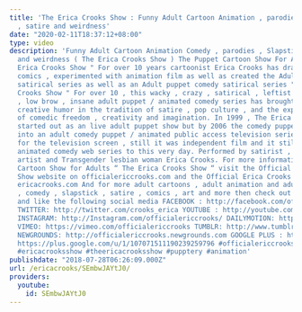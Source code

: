 ```yaml
---
title: 'The Erica Crooks Show : Funny Adult Cartoon Animation , parodies , Slapstick
  , satire and weirdness'
date: "2020-02-11T18:37:12+08:00"
type: video
description: 'Funny Adult Cartoon Animation Comedy , parodies , Slapstick , satire
  and weirdness ( The Erica Crooks Show ) The Puppet Cartoon Show For Adults " The
  Erica Crooks Show " For over 10 years cartoonist Erica Crooks has drawn satirical
  comics , experimented with animation film as well as created the Adult Cartoon Comedy
  satirical series as well as an Adult puppet comedy satirical series " The Erica
  Crooks Show " For over 10 , this wacky , crazy , satirical , leftist , high brow
  , low brow , insane adult puppet / animated comedy series has brought about new
  creative humor in the tradition of satire , pop culture , and the experimentation
  of comedic freedom , creativity and imagination. In 1999 , The Erica Crooks Show
  started out as an live adult puppet show but by 2006 the comedy puppet show grew
  into an adult comedy puppet / animated public access television series too ambitious
  for the television screen , still it was independent film and it still is as an
  animated comedy web series to this very day. Performed by satirist , multi-talented
  artist and Transgender lesbian woman Erica Crooks. For more information on The Puppet
  Cartoon Show for Adults “ The Erica Crooks Show “ visit the Official Erica Crooks
  Show website on officialericcrooks.com and the Official Erica Crooks website on
  ericacrooks.com And for more adult cartoons , adult animation and adult puppetry
  , comedy , slapstick , satire , comics , art and more then check out , subscribe
  and like the following social media FACEBOOK : http://facebook.com/officialericcrooks
  TWITTER: http://twitter.com/crooks_erica YOUTUBE : http://youtube.com/user/officialericcrooks
  INSTAGRAM: http://Instagram.com/officialericcrooks/ DAILYMOTION: http://www.dailymotion.com/user/officialericcrooks/1
  VIMEO: https://vimeo.com/officialericcrooks TUMBLR: http://www.tumblr.com/follow/officialericcrooks
  NEWGROUNDS: http://officialericcrooks.newgrounds.com GOOGLE PLUS : https://plus.google.com/+Officialericcrooks
  https://plus.google.com/u/1/107071511190239259796 #officialericcrooks #ericacrooks
  #ericacrooksshow #theericacrooksshow #pupptery #animation'
publishdate: "2018-07-28T06:26:09.000Z"
url: /ericacrooks/SEmbwJAYtJ0/
providers:
  youtube:
    id: SEmbwJAYtJ0
---
```

